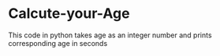 # Calcute-your-Age
This code in python takes age as an integer number and prints corresponding age in seconds 
